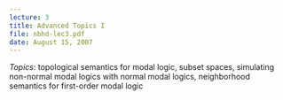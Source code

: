 ```yaml
---
lecture: 3
title: Advanced Topics I 
file: nbhd-lec3.pdf
date: August 15, 2007
---
```

 
_Topics_: topological semantics for modal logic, subset spaces, simulating non-normal modal logics with normal modal logics, neighborhood semantics for first-order modal logic 

